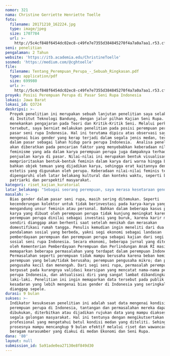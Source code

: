 ```yaml
---
nomor: 321
nama: Christine Gerriette Henriette Toelle
foto:
  filename: 20171210_162224.jpg
  type: image/jpeg
  size: 1707784
  url: >-
    http://5c4cf848f6454dc02ec8-c49fe7e7355d384845270f4a7a0a7aa1.r53.cf2.rackcdn.com/820b1d9e-a60f-4355-84e4-0d46d1044278/20171210_162224.jpg
seni: penelitian
pengalaman: 2 Tahun
website: 'https://itb.academia.edu/ChristineToelle'
sosmed: 'https://medium.com/@cghtoelle'
file:
  filename: Tentang_Perempuan_Perupa_-_Sebuah_Ringkasan.pdf
  type: application/pdf
  size: 699980
  url: >-
    http://5c4cf848f6454dc02ec8-c49fe7e7355d384845270f4a7a0a7aa1.r53.cf2.rackcdn.com/8d895684-6744-44b5-b19d-875e479ebb11/Tentang_Perempuan_Perupa_-_Sebuah_Ringkasan.pdf
proyek: Posisi Perempuan Perupa di Pasar Seni Rupa Indonesia
lokasi: Jawa Barat
lokasi_id: Q3724
deskripsi: >-
  Proyek penelitian ini merupakan sebuah lanjutan penelitian saya selaku pelajar
  di Institut Teknologi Bandung, dengan jalur pilhan Kajian Seni Rupa. Jalur ini
  menekankan pengajaran pada Teori dan Kritik-Kritik Seni. Melalui perkembangan
  tersebut, saya berniat melakukan penelitian pada posisi perempuan perupa dalam
  pasar seni rupa Indonesia. Hal ini terutama dipicu atas observasi saya
  mengenai bias gender yang kerap terjadi dalam segala jenis medan, terutama
  dalam pasar sebagai lahan hidup para perupa Indonesia.  Analisa penelitian
  akan diberatkan pada pencarian faktor yang menyebabkan keberadaan nilai-nilai
  feminisme yang ada dalam karya perempuan perupa juga dampaknya terhadap
  penjualan karya di pasar. Nilai-nilai ini merupakan bentuk visualisasi yang
  memprioritaskan bentuk-bentuk feminin dalam karya dari warna hingga bentuk dan
  bahkan objek temuan yang dijadikan karya, sehingga erat kaitannya dengan nilai
  estetis yang digunakan oleh perupa. Keberadaan nilai-nilai feminis tersebut
  dipengaruhi oleh latar belakang kultural dan konteks waktu, seperti budaya
  patriarki dan perspektif masyarakat. 
kategori: riset_kajian_kuratorial
latar_belakang: "Sebagai seorang perempuan, saya merasa kesetaraan gender yang kerap diperjuangkan dalam masyarakat modern masih terus ada bahkan setelah gelombang besar feminisme telah surut dari asalnya di Amerika Serikat. Pandangan akan bagaimana perempuan sesungguhnya telah mendapat kesetaraan dalam peran gender sesungguhnya hanya dijadikan seahkan-ahkan tidak lagi bermasalah, namun pada nyatanya tetap ada di berbagai bidang dalam kemasyarakatan. Di Indonesia sendiri kesetaraan ini masih menjadi isu yang krusial, melihat aplikasinya sulit ditemukan dalam begitu banyak lapangan pekerjaan, Peneliti sendiri berkecimpung dalam dunia Seni Rupa, dan melalui penelitian ini diharapkan pemetaan posisi perempuan perupa dalam pasar seni rupa kontemporer Indonesia mampu ditemukan. Mengetahui perkembangan dari masing-masing perempuan perupa muda dalam menghadapi pasar seni rupa kontemporer serta pandangan perempuan perupa kontenporer terhadap hambatan pasar yang bersifat misoginis. Penelitian diharapkan dapat menjadi bahan acuan serta perbandingan data komprehensif bagi penelitian mendatang seputar medan sosial seni rupa Indonesia, pasar seni rupa Indonesia, serta irisannya dengan kajian perempuan perupa Indonesia. Penelitian semacam ini yang sesungguhnya dirasakan penulis sebagai senjata paling berguna untuk mengubah pandangan mengenai peran perempuan dan tantangannya dalam segala medan.\r\n"
masalah: >-
  Bias gender dalam pasar seni rupa, masih sering ditemukan. Seperti
  kecenderungan kolektor untuk tidak berinvestasi pada karya-karya yang
  mengandung unsur feminin atau personal. Bahkan dalam beberapa kasus pembelian
  karya yang dibuat oleh perempuan perupa tidak kunjung meningkat karena
  perempuan perupa dinilai sebagai investasi yang buruk, karena karir mereka
  sendiri dianggap akan berhenti saat setelah menikah dan merasakan
  domestifikasi rumah tangga. Penulis kemudian ingin meneliti dari dua segi
  pendalaman sosial yang berbeda, yakni segi ekonomi sebagai landasan
  pemberdayaan perempuan dan perempuan perupa sebagai kajian dari segi medan
  sosial seni rupa Indonesia. Secara ekonomi, beberapa jurnal yang diterbitkan
  oleh Kementerian Pemberdayaan Perempuan dan Perlindungan Anak RI masih sempat
  memaparkan beberapa permasalahan yang terdapat dalam perempuan Indonesia.
  Permasalahan seperti perempuan tidak mampu berusaha karena beban kemiskinan;
  perempuan yang belum/tidak berusaha; perempuan pengusaha mikro; dan perempuan
  pengusaha kecil dan menengah. Dari segi seni rupa, permasalah perempuan perupa
  berpusat pada kurangnya validasi kearsipan yang mencatat nama-nama perempuan
  perupa Indonesia, dan aktualisasi diri yang sangat lambat dibandingkan perupa
  laki-laki. Penelitian ini ingin memaparkan data tersebut pada publik untuk
  kesadaran yang lebih mengenai bias gender di Indonesia yang seringkali
  dianggap sepele.
durasi: 9 bulan
sukses: >-
  Indikator kesuksesan penelitian ini adalah saat data mengenai kondisi
  perempuan perupa di Indonesia, tantangan dan permasalahan mereka dapat
  dibukukan, diterbitkan atau dijadikan rujukan data yang mampu diakses oleh
  segala golongan masyarakat. Hal ini tentunya dengan mengikutsertakan nama-nama
  profesional yang mengetahui betul kondisi medan yang diteliti. Sehingga
  prosesnya mampu mencangkup 9 bulan efektif melalui riset dan wawancara pada
  beragam narasumber yang diakui di medan Ekonomi dan Seni Rupa.
dana: '80'
layout: null
submission_id: 5a91ade0ea27130e8f849d30
---
```

